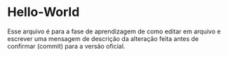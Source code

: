 # Hello-World
Esse arquivo é para a fase de aprendizagem de como editar em arquivo e escrever uma mensagem de descrição da alteração feita antes de confirmar (commit) para a versão oficial.
